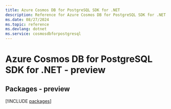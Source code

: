 ```yaml
---
title: Azure Cosmos DB for PostgreSQL SDK for .NET
description: Reference for Azure Cosmos DB for PostgreSQL SDK for .NET
ms.date: 08/27/2024
ms.topic: reference
ms.devlang: dotnet
ms.service: cosmosdbforpostgresql
---
```

# Azure Cosmos DB for PostgreSQL SDK for .NET - preview
## Packages - preview
[!INCLUDE [packages](cosmos-db-for-postgresql-index.md)]